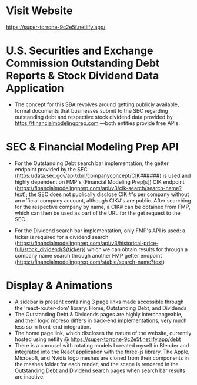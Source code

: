 # Visit Website
https://super-torrone-9c2e5f.netlify.app/

# U.S. Securities and Exchange Commission Outstanding Debt Reports & Stock Dividend Data Application

- The concept for this SBA revolves around getting publicly available, formal documents that businesses submit to the SEC regarding outstanding debt and respective stock dividend data provided by https://financialmodelingprep.com —both entities provide free APIs.

# SEC & Financial Modeling Prep API
- For the Outstanding Debt search bar implementation, the getter endpoint provided by the SEC (https://data.sec.gov/api/xbrl/companyconcept/CIK######) is used and highly dependent on FMP's (Financial Modeling Prep[s]) CIK endpoint (https://financialmodelingprep.com/api/v3/cik-search/search-name?text); the SEC does not publically disclose CIK #'s per company without an official company account, although CIK#'s are public. After searching for the respective company by name, a CIK# can be obtained from FMP, which can then be used as part of the URL for the get request to the SEC.

- For the Dividend search bar implementation, only FMP's API is used: a ticker is required for a dividend search (https://financialmodelingprep.com/api/v3/historical-price-full/stock_dividend/${ticker}) which we can obtain results for through a company name search through another FMP getter endpoint (https://financialmodelingprep.com/stable/search-name?text)

# Display & Animations
- A sidebar is present containing 3 page links made accessible through the 'react-router-dom' library: Home, Outstanding Debt, and Dividends
- The Outstanding Debt & Dividends pages are highly interchangeable, and their logic moreso differs in back-end implementations, very much less so in front-end integration.
- The home page link, which discloses the nature of the website, currently hosted using netlify @ https://super-torrone-9c2e5f.netlify.app/debt
- There is a carousel with rotating models I created myself in Blender and integrated into the React application with the three-js library. The Apple, Microsoft, and Nvidia logo meshes are cloned from their components in the meshes folder for each render, and the scene is rendered in the Outstanding Debt and Dividend search pages when search bar results are inactive.